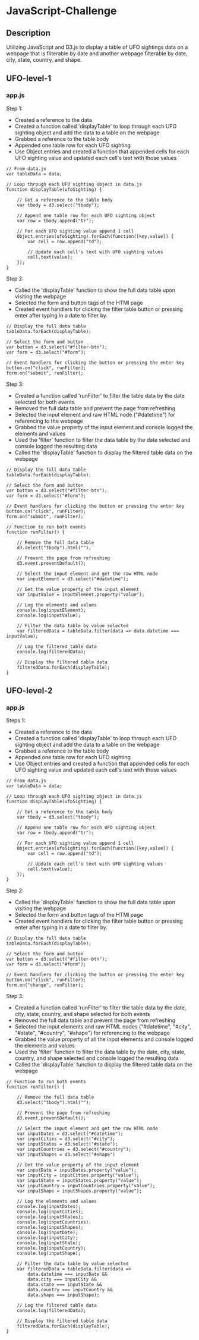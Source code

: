 # JavaScript-Challenge

## Description
Utilizing JavaScript and D3.js to display a table of UFO sightings data on a webpage that is filterable by date and another webpage filterable by date, city, state, country, and shape. 

## UFO-level-1

### app.js
Step 1:
* Created a reference to the data 
* Created a function called 'displayTable' to loop through each UFO sighting object and add the data to a table on the webpage
* Grabbed a reference to the table body
* Appended one table row for each UFO sighting
* Use Object.entries and created a function that appended cells for each UFO sighting value and updated each cell's text with those values
```
// From data.js
var tableData = data;

// Loop through each UFO sighting object in data.js
function displayTable(ufoSighting) {

    // Get a reference to the table body
    var tbody = d3.select("tbody");

    // Append one table row for each UFO sighting object
    var row = tbody.append("tr");

    // For each UFO sighting value append 1 cell
    Object.entries(ufoSighting).forEach(function([key,value]) {
        var cell = row.append("td");

        // Update each cell's text with UFO sighting values
        cell.text(value);
    });
}
```

Step 2: 
* Called the 'displayTable' function to show the full data table upon visiting the webpage
* Selected the form and button tags of the HTMl page
* Created event handlers for clicking the filter table button or pressing enter after typing in a date to filter by.
```
// Display the full data table
tableData.forEach(displayTable);

// Select the form and button
var button = d3.select("#filter-btn");
var form = d3.select("#form");

// Event handlers for clicking the button or pressing the enter key
button.on("click", runFilter);
form.on("submit", runFilter);
```

Step 3:
* Created a function called 'runFilter' to filter the table data by the date selected for both events 
* Removed the full data table and prevent the page from refreshing
* Selected the input element and raw HTML node ("#datetime") for referencing to the webpage
* Grabbed the value property of the input element and console logged the elements and values
* Used the 'filter' function to filter the data table by the date selected and console logged the resulting data
* Called the 'displayTable' function to display the filtered table data on the webpage
```
// Display the full data table
tableData.forEach(displayTable);

// Select the form and button
var button = d3.select("#filter-btn");
var form = d3.select("#form");

// Event handlers for clicking the button or pressing the enter key
button.on("click", runFilter);
form.on("submit", runFilter);

// Function to run both events
function runFilter() {

    // Remove the full data table
    d3.select("tbody").html("");
    
    // Prevent the page from refreshing
    d3.event.preventDefault();

    // Select the input element and get the raw HTML node
    var inputElement = d3.select("#datetime");

    // Get the value property of the input element
    var inputValue = inputElement.property("value");

    // Log the elements and values
    console.log(inputElement);
    console.log(inputValue);

    // Filter the data table by value selected
    var filteredData = tableData.filter(data => data.datetime === inputValue);

    // Log the filtered table data
    console.log(filteredData);

    // Display the filtered table data
    filteredData.forEach(displayTable);
}
```

## UFO-level-2

### app.js
Steps 1:
* Created a reference to the data 
* Created a function called 'displayTable' to loop through each UFO sighting object and add the data to a table on the webpage
* Grabbed a reference to the table body
* Appended one table row for each UFO sighting
* Use Object.entries and created a function that appended cells for each UFO sighting value and updated each cell's text with those values
```
// From data.js
var tableData = data;

// Loop through each UFO sighting object in data.js
function displayTable(ufoSighting) {

    // Get a reference to the table body
    var tbody = d3.select("tbody");

    // Append one table row for each UFO sighting object
    var row = tbody.append("tr");

    // For each UFO sighting value append 1 cell
    Object.entries(ufoSighting).forEach(function([key,value]) {
        var cell = row.append("td");

        // Update each cell's text with UFO sighting values
        cell.text(value);
    });
}
```

Step 2: 
* Called the 'displayTable' function to show the full data table upon visiting the webpage
* Selected the form and button tags of the HTMl page
* Created event handlers for clicking the filter table button or pressing enter after typing in a date to filter by.
```
// Display the full data table
tableData.forEach(displayTable);

// Select the form and button
var button = d3.select("#filter-btn");
var form = d3.select("#form");

// Event handlers for clicking the button or pressing the enter key
button.on("click", runFilter);
form.on("change", runFilter);
```

Step 3:
* Created a function called 'runFilter' to filter the table data by the date, city, state, country, and shape selected for both events 
* Removed the full data table and prevent the page from refreshing
* Selected the input elements and raw HTML nodes ("#datetime", "#city", "#state", "#country", "#shape") for referencing to the webpage
* Grabbed the value property of all the input elements and console logged the elements and values
* Used the 'filter' function to filter the data table by the date, city, state, country, and shape selected and console logged the resulting data
* Called the 'displayTable' function to display the filtered table data on the webpage
```
// Function to run both events
function runFilter() {

    // Remove the full data table
    d3.select("tbody").html("");
    
    // Prevent the page from refreshing
    d3.event.preventDefault();

    // Select the input element and get the raw HTML node
    var inputDates = d3.select("#datetime");
    var inputCities = d3.select("#city");
    var inputStates = d3.select("#state");
    var inputCountries = d3.select("#country");
    var inputShapes = d3.select("#shape")

    // Get the value property of the input element
    var inputDate = inputDates.property("value");
    var inputCity = inputCities.property("value");
    var inputState = inputStates.property("value");
    var inputCountry = inputCountries.property("value");
    var inputShape = inputShapes.property("value");

    // Log the elements and values
    console.log(inputDates);
    console.log(inputCities);
    console.log(inputStates);
    console.log(inputCountries);
    console.log(inputShapes);
    console.log(inputDate);
    console.log(inputCity);
    console.log(inputState);
    console.log(inputCountry);
    console.log(inputShape);

    // Filter the data table by value selected
    var filteredData = tableData.filter(data => 
        data.datetime === inputDate && 
        data.city === inputCity && 
        data.state === inputState && 
        data.country === inputCountry && 
        data.shape === inputShape);

    // Log the filtered table data
    console.log(filteredData);

    // Display the filtered table data
    filteredData.forEach(displayTable);
}
```
